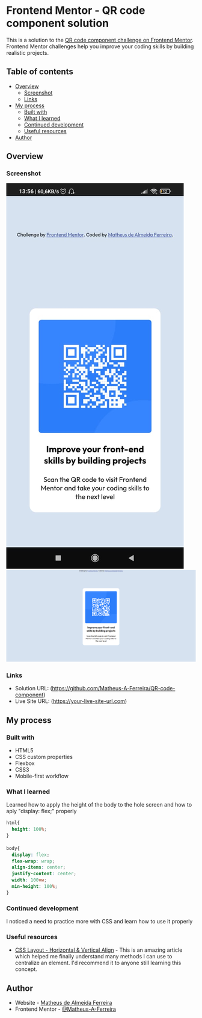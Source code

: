 # Frontend Mentor - QR code component solution

This is a solution to the [QR code component challenge on Frontend Mentor](https://www.frontendmentor.io/challenges/qr-code-component-iux_sIO_H). Frontend Mentor challenges help you improve your coding skills by building realistic projects. 

## Table of contents

- [Overview](#overview)
  - [Screenshot](#screenshot)
  - [Links](#links)
- [My process](#my-process)
  - [Built with](#built-with)
  - [What I learned](#what-i-learned)
  - [Continued development](#continued-development)
  - [Useful resources](#useful-resources)
- [Author](#author)

## Overview

### Screenshot

![moblie](./images/QR_code_component_solution_mobile.jpeg)
![desktop](./images\QR_code_component_solution_desktop.png)

### Links

- Solution URL: (https://github.com/Matheus-A-Ferreira/QR-code-component)
- Live Site URL: (https://your-live-site-url.com)

## My process

### Built with

- HTML5
- CSS custom properties
- Flexbox
- CSS3
- Mobile-first workflow


### What I learned

Learned how to apply the height of the body to the hole screen and how to aply "display: flex;" properly

```css
html{
  height: 100%;
}

body{
  display: flex;
  flex-wrap: wrap;
  align-items: center;
  justify-content: center;
  width: 100vw;      
  min-height: 100%;
}
```

### Continued development

I noticed a need to practice more with CSS and learn how to use it properly

### Useful resources

- [CSS Layout - Horizontal & Vertical Align](https://www.w3schools.com/css/css_align.asp) - This is an amazing article which helped me finally understand many methods I can use to centralize an element. I'd recommend it to anyone still learning this concept.

## Author

- Website - [Matheus de Almeida Ferreira](https://matheus-a-ferreira.github.io/Portfolio/)
- Frontend Mentor - [@Matheus-A-Ferreira](https://www.frontendmentor.io/profile/Matheus-A-Ferreira)
